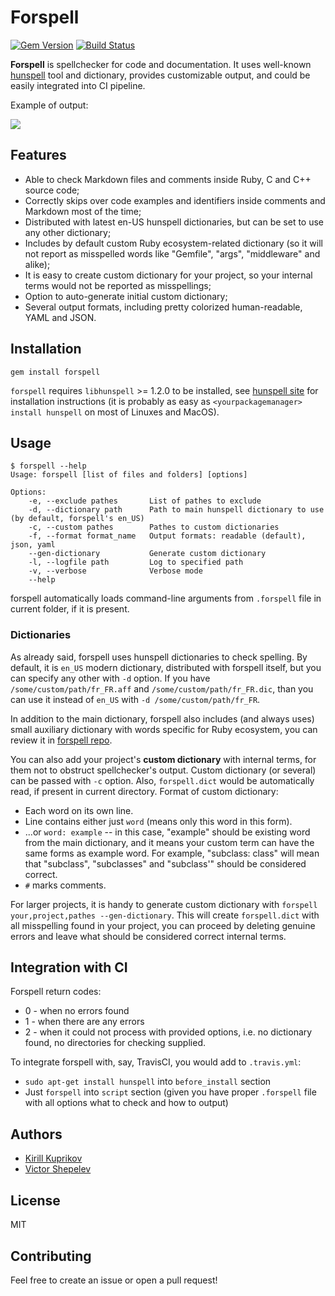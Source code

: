 # Forspell

[![Gem Version](https://badge.fury.io/rb/forspell.svg)](http://badge.fury.io/rb/forspell)
[![Build Status](https://travis-ci.org/kkuprikov/forspell.svg?branch=master)](https://travis-ci.org/kkuprikov/forspell)

**Forspell** is spellchecker for code and documentation. It uses well-known [hunspell](https://en.wikipedia.org/wiki/Hunspell) tool and dictionary, provides customizable output, and could be easily integrated into CI pipeline.

Example of output:

![](https://user-images.githubusercontent.com/713419/55152630-d775a600-5161-11e9-9c56-d9fb45d8a3a4.png)

## Features

* Able to check Markdown files and comments inside Ruby, C and C++ source code;
* Correctly skips over code examples and identifiers inside comments and Markdown most of the time;
* Distributed with latest en-US hunspell dictionaries, but can be set to use any other dictionary;
* Includes by default custom Ruby ecosystem-related dictionary (so it will not report as misspelled words like "Gemfile", "args", "middleware" and alike);
* It is easy to create custom dictionary for your project, so your internal terms would not be reported as misspellings;
* Option to auto-generate initial custom dictionary;
* Several output formats, including pretty colorized human-readable, YAML and JSON.

## Installation

```
gem install forspell
```

`forspell` requires `libhunspell` >= 1.2.0 to be installed, see [hunspell site](https://github.com/hunspell/hunspell) for installation instructions (it is probably as easy as `<yourpackagemanager> install hunspell` on most of Linuxes and MacOS).

## Usage

```
$ forspell --help
Usage: forspell [list of files and folders] [options]

Options:
    -e, --exclude pathes       List of pathes to exclude
    -d, --dictionary path      Path to main hunspell dictionary to use (by default, forspell's en_US)
    -c, --custom pathes        Pathes to custom dictionaries
    -f, --format format_name   Output formats: readable (default), json, yaml
    --gen-dictionary           Generate custom dictionary
    -l, --logfile path         Log to specified path
    -v, --verbose              Verbose mode
    --help
```

forspell automatically loads command-line arguments from `.forspell` file in current folder, if it is present.

### Dictionaries

As already said, forspell uses hunspell dictionaries to check spelling. By default, it is `en_US` modern dictionary, distributed with forspell itself, but you can specify any other with `-d` option. If you have `/some/custom/path/fr_FR.aff` and `/some/custom/path/fr_FR.dic`, than you can use it instead of `en_US` with `-d /some/custom/path/fr_FR`.

In addition to the main dictionary, forspell also includes (and always uses) small auxiliary dictionary with words specific for Ruby ecosystem, you can review it in [forspell repo](https://github.com/kkuprikov/forspell/blob/master/lib/forspell/ruby.dict).

You can also add your project's **custom dictionary** with internal terms, for them not to obstruct spellchecker's output. Custom dictionary (or several) can be passed with `-c` option. Also, `forspell.dict` would be automatically read, if present in current directory. Format of custom dictionary:

* Each word on its own line.
* Line contains either just `word` (means only this word in this form).
* ...or `word: example` -- in this case, "example" should be existing word from the main dictionary, and it means your custom term can have the same forms as example word. For example, "subclass: class" will mean that "subclass", "subclasses" and "subclass'" should be considered correct.
* `#` marks comments.

For larger projects, it is handy to generate custom dictionary with `forspell your,project,pathes --gen-dictionary`. This will create `forspell.dict` with all misspelling found in your project, you can proceed by deleting genuine errors and leave what should be considered correct internal terms.

## Integration with CI

Forspell return codes:

* 0 - when no errors found
* 1 - when there are any errors
* 2 - when it could not process with provided options, i.e. no dictionary found, no directories for checking supplied.

To integrate forspell with, say, TravisCI, you would add to `.travis.yml`:

* `sudo apt-get install hunspell` into `before_install` section
* Just `forspell` into `script` section (given you have proper `.forspell` file with all options what to check and how to output)

## Authors

* [Kirill Kuprikov](https://github.com/kkuprikov)
* [Victor Shepelev](https://github.com/zverok)

## License

MIT

## Contributing

Feel free to create an issue or open a pull request!